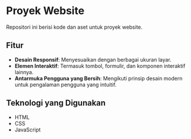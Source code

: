 # Proyek Website

Repositori ini berisi kode dan aset untuk proyek website.

## Fitur

- **Desain Responsif**: Menyesuaikan dengan berbagai ukuran layar.
- **Elemen Interaktif**: Termasuk tombol, formulir, dan komponen interaktif lainnya.
- **Antarmuka Pengguna yang Bersih**: Mengikuti prinsip desain modern untuk pengalaman pengguna yang intuitif.

## Teknologi yang Digunakan

- HTML
- CSS
- JavaScript
